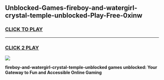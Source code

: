 
## Unblocked-Games-fireboy-and-watergirl-crystal-temple-unblocked-Play-Free-0xinw
<h3>
<a href="https://premium76.site?title=fireboy-and-watergirl-crystal-temple-unblocked&ref=10A">CLICK TO PLAY</a></h3>
<hr>

<h3>
<a href="https://premium76.site?title=fireboy-and-watergirl-crystal-temple-unblocked&ref=10A">CLICK 2 PLAY</a>
  
</h3>

<a href="https://premium76.site?title=fireboy-and-watergirl-crystal-temple-unblocked&ref=10A"><img src="https://clearcache.store/games.png"></a>


**fireboy-and-watergirl-crystal-temple-unblocked games unblocked: Your Gateway to Fun and Accessible Online Gaming**
